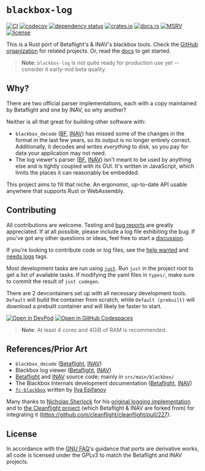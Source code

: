 # `blackbox-log`

[![CI](https://github.com/blackbox-log/blackbox-log/actions/workflows/ci.yaml/badge.svg)](https://github.com/blackbox-log/blackbox-log/actions/workflows/ci.yaml)
[![codecov](https://codecov.io/gh/blackbox-log/blackbox-log/branch/main/graph/badge.svg)](https://codecov.io/gh/blackbox-log/blackbox-log)
[![dependency status](https://deps.rs/repo/github/blackbox-log/blackbox-log/status.svg)](https://deps.rs/repo/github/blackbox-log/blackbox-log)
[![crates.io](https://img.shields.io/crates/v/blackbox-log)](https://crates.io/blackbox-log)
[![docs.rs](https://img.shields.io/docsrs/blackbox-log)](https://docs.rs/blackbox-log)
[![MSRV](https://img.shields.io/static/v1?logo=rust&label=MSRV&color=dea584&message=1.66)](https://github.com/rust-lang/rust/blob/master/RELEASES.md)
[![license](https://img.shields.io/github/license/blackbox-log/blackbox-log)](https://github.com/blackbox-log/blackbox-log/blob/main/COPYING)


This is a Rust port of Betaflight's & INAV's blackbox tools. Check the [GitHub
organization][org] for related projects. Or, read the [docs] to get started.

> **Note**: `blackbox-log` is not quite ready for production use yet --
consider it early-mid beta quality.

## Why?

There are two official parser implementations, each with a copy maintained by
Betaflight and one by INAV, so why another?

Neither is all that great for building other software with:
- `blackbox_decode` ([BF][bf-tools], [INAV][inav-tools]) has missed some of
  the changes in the format in the last few years, so its output is no longer
  entirely correct. Additionally, it decodes and writes *everything* to disk,
  so you pay for data your application may not need.
- The log viewer's parser ([BF][bf-viewer], [INAV][inav-viewer]) isn't meant to
  be used by anything else and is tightly coupled with its GUI. It's written in
  JavaScript, which limits the places it can reasonably be embedded.

This project aims to fill that niche. An ergonomic, up-to-date API usable
anywhere that supports Rust or WebAssembly.

## Contributing

All contributions are welcome. Testing and [bug reports] are greatly
appreciated. If at all possible, please include a log file exhibiting the bug.
If you've got any other questions or ideas, feel free to start a [discussion].

If you're looking to contribute code or log files, see the
[help wanted](https://github.com/blackbox-log/blackbox-log/issues?q=is%3Aopen+is%3Aissue+label%3A%22help+wanted%22)
and
[needs logs](https://github.com/blackbox-log/blackbox-log/issues?q=is%3Aopen+is%3Aissue+label%3A%22needs+logs)
tags.

Most development tasks are run using [`just`](https://github.com/casey/just).
Run `just` in the project root to get a list of available tasks. If modifying
the yaml files in `types/`, make sure to commit the result of `just codegen`.

There are 2 devcontainers set up with all necessary development tools. `Default`
will build the container from scratch, while `Default (prebuilt)` will download
a prebuilt container and will likely be faster to start.

[![Open in DevPod](https://devpod.sh/assets/open-in-devpod.svg)](https://devpod.sh/open#https://github.com/blackbox-log/blackbox-log)
[![Open in GitHub Codespaces](https://github.com/codespaces/badge.svg)](https://codespaces.new/blackbox-log/blackbox-log?devcontainer_path=.devcontainer%2Fdefault-prebuilt%2Fdevcontainer.json)

> **Note**: At least 4 cores and 4GiB of RAM is recommended.

## References/Prior Art

- `blackbox_decode` ([Betaflight][bf-tools], [INAV][inav-tools])
- Blackbox log viewer ([Betaflight][bf-viewer], [INAV][inav-viewer])
- [Betaflight][betaflight] and [INAV][inav] source code; mainly in `src/main/blackbox/`
- The Blackbox Internals development documentation ([Betaflight](https://betaflight.com/docs/development/Blackbox-Internals), [INAV](https://github.com/iNavFlight/inav/blob/master/docs/development/Blackbox%20Internals.md))
- [`fc-blackbox`](https://lib.rs/crates/fc-blackbox) written by [Ilya Epifanov](https://github.com/ilya-epifanov)

Many thanks to [Nicholas Sherlock](https://github.com/thenickdude) for his
[original logging implementation](https://github.com/thenickdude/blackbox) and
to [the Cleanflight project](https://github.com/cleanflight) (which Betaflight &
INAV are forked from) for integrating it
(https://github.com/cleanflight/cleanflight/pull/227).

## License

In accordance with the [GNU FAQ][gpl-ports]'s guidance that ports are
derivative works, all code is licensed under the GPLv3 to match the Betaflight
and INAV projects.

[org]: https://github.com/blackbox-log/
[docs]: https://docs.rs/blackbox-log
[bf-tools]: https://github.com/betaflight/blackbox-tools
[bf-viewer]: https://github.com/betaflight/blackbox-log-viewer
[inav-tools]: https://github.com/iNavFlight/blackbox-tools
[inav-viewer]: https://github.com/iNavFlight/blackbox-log-viewer
[betaflight]: https://github.com/betaflight/betaflight
[inav]: https://github.com/iNavFlight/inav
[bug reports]: https://github.com/blackbox-log/blackbox-log/issues
[discussion]: https://github.com/blackbox-log/blackbox-log/discussions
[gpl-ports]: https://www.gnu.org/licenses/gpl-faq.html#TranslateCode
